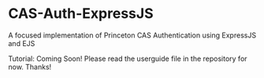 # CAS-Auth-ExpressJS
A focused implementation of Princeton CAS Authentication using ExpressJS and EJS

Tutorial: Coming Soon! Please read the userguide file in the
repository for now. Thanks!